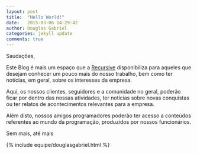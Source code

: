 ```yaml
---
layout: post
title:  "Hello World!"
date:   2015-03-06 14:29:42
author: Douglas Gabriel
categories: jekyll update
comments: true
---
```


Saudações,

Este Blog é mais um espaço que a [Recursive][recursive] disponibiliza para aqueles que desejam conhecer um pouco mais do nosso trabalho, bem como ter notícias, em geral, sobre os interesses da empresa.

Aqui, os nossos clientes, seguidores e a comunidade no geral, poderão ficar por dentro das nossas atividades, ter notícias sobre novas conquistas ou ter relatos de acontecimentos relevantes para a empresa.

Além disto, nossos amigos programadores poderão ter acesso a conteúdos referentes ao mundo da programação, produzidos por nossos funcionários.

Sem mais, até mais

{% include equipe/douglasgabriel.html %}

[recursive]: http://www.recursive.com.br
